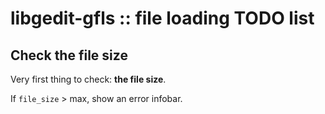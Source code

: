 libgedit-gfls :: file loading TODO list
=======================================

Check the file size
-------------------

Very first thing to check: **the file size**.

If `file_size` > max, show an error infobar.

